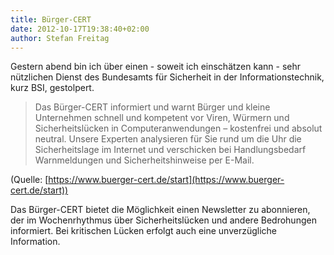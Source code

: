 ```yaml
---
title: Bürger-CERT
date: 2012-10-17T19:38:40+02:00
author: Stefan Freitag
---
```

Gestern abend bin ich über einen - soweit ich einschätzen kann - sehr
nützlichen Dienst des Bundesamts für Sicherheit in der Informationstechnik,
kurz BSI, gestolpert.

> Das Bürger-CERT informiert und warnt Bürger und kleine Unternehmen schnell
> und kompetent vor Viren, Würmern und Sicherheitslücken in
> Computeranwendungen – kostenfrei und absolut neutral. Unsere Experten
> analysieren für Sie rund um die Uhr die Sicherheitslage im Internet und
> verschicken bei Handlungsbedarf Warnmeldungen und Sicherheitshinweise
> per E-Mail.

(Quelle: [https://www.buerger-cert.de/start](https://www.buerger-cert.de/start))

Das Bürger-CERT bietet die Möglichkeit einen Newsletter zu abonnieren, der
im Wochenrhythmus über Sicherheitslücken und andere Bedrohungen informiert. Bei
kritischen Lücken erfolgt auch eine unverzügliche Information.
